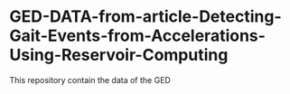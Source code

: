 # GED-DATA-from-article-Detecting-Gait-Events-from-Accelerations-Using-Reservoir-Computing
This repository contain the data of the GED 
